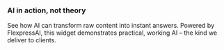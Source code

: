 ### AI in action, not theory

See how AI can transform raw content into instant answers. Powered by FlexpressAI, this widget demonstrates practical, working AI – the kind we deliver to clients.
